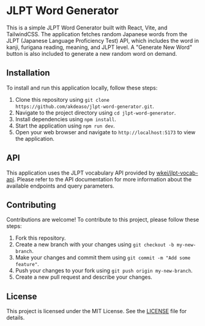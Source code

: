 # JLPT Word Generator

This is a simple JLPT Word Generator built with React, Vite, and TailwindCSS. The application fetches random Japanese words from the JLPT (Japanese Language Proficiency Test) API, which includes the word in kanji, furigana reading, meaning, and JLPT level. A "Generate New Word" button is also included to generate a new random word on demand.

## Installation

To install and run this application locally, follow these steps:

1. Clone this repository using `git clone https://github.com/akdeaso/jlpt-word-generator.git`.
2. Navigate to the project directory using `cd jlpt-word-generator`.
3. Install dependencies using `npm install`.
4. Start the application using `npm run dev`.
5. Open your web browser and navigate to `http://localhost:5173` to view the application.

## API

This application uses the JLPT vocabulary API provided by [wkei/jlpt-vocab-api](https://github.com/wkei/jlpt-vocab-api). Please refer to the API documentation for more information about the available endpoints and query parameters.

## Contributing

Contributions are welcome! To contribute to this project, please follow these steps:

1. Fork this repository.
2. Create a new branch with your changes using `git checkout -b my-new-branch`.
3. Make your changes and commit them using `git commit -m "Add some feature"`.
4. Push your changes to your fork using `git push origin my-new-branch`.
5. Create a new pull request and describe your changes.

## License

This project is licensed under the MIT License. See the [LICENSE](LICENSE) file for details.
